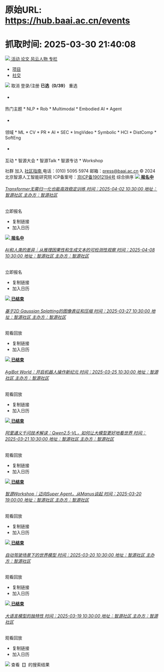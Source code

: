 # 原始URL: https://hub.baai.ac.cn/events

# 抓取时间: 2025-03-30 21:40:08

[![](https://hub.baai.ac.cn/_nuxt/img/logo.a2943de.svg) ](https://hub.baai.ac.cn/)
[ 活动 ](https://hub.baai.ac.cn/events)[ 论文 ](https://hub.baai.ac.cn/papers)[ 风云人物 ](https://hub.baai.ac.cn/rankings)[ 专栏 ](https://hub.baai.ac.cn/)
  * [ 项目](https://hub.baai.ac.cn/projects)
  * [ 社交](https://baai.org/l/linklocal)


[![](https://hub-cache.baai.ac.cn/hub-banner/baai-banner.png)](https://baai.org/l/deepm)
取消
登录/注册
**已选（0/39）**
重选
  * #### 
热门主题
    * NLP
    * Rob
    * Multimodal
    * Embodied AI
    * Agent
  * #### 
领域
    * ML
    * CV
    * PR
    * AI
    * SEC
    * ImgVideo
    * Symbolic
    * HCI
    * DistComp
    * SoftEng
  * #### 
互动
    * 智源大会
    * 智源Talk
    * 智源专访
    * Workshop


社群
加入
[社区指南 ](https://hub.baai.ac.cn/view/259) 电话：(010) 5095 5974 邮箱：press@baai.ac.cn © 2024 北京智源人工智能研究院 ICP备案号：[京ICP备19012194号](https://beian.miit.gov.cn)
综合排序
[![](https://ticket-assets.baai.ac.cn/uploads/9360caa3dd75bbca620cff0f67d0c022.png) **报名中** ](https://event.baai.ac.cn/activities/919)
###### [Transformer无需归一化也能高效稳定训练 时间：2025-04-02 10:30:00 地址：智源社区 主办方：智源社区](https://event.baai.ac.cn/activities/919)
立即报名
  * 复制链接
  * 加入日历


[![](https://ticket-assets.baai.ac.cn/uploads/8ace30dc8d59413946bedf2f832f322f.png) **报名中** ](https://event.baai.ac.cn/activities/918)
###### [AI和人类的差异｜从推理因果性和生成文本的可检测性观察 时间：2025-04-08 10:30:00 地址：智源社区 主办方：智源社区](https://event.baai.ac.cn/activities/918)
立即报名
  * 复制链接
  * 加入日历


[![](https://ticket-assets.baai.ac.cn/uploads/8ae18b235d42aa14b37c3380f0b4833c.png) **已结束** ](https://event.baai.ac.cn/activities/917)
###### [基于2D Gaussian Splatting的图像表征和压缩 时间：2025-03-27 10:30:00 地址：智源社区 主办方：智源社区](https://event.baai.ac.cn/activities/917)
观看回放
  * 复制链接
  * 加入日历


[![](https://ticket-assets.baai.ac.cn/uploads/2c956cc4dff879163fc65a9b521da5f9.png) **已结束** ](https://event.baai.ac.cn/activities/893)
###### [AgiBot World：开启机器人操作新纪元 时间：2025-03-25 10:30:00 地址：智源社区 主办方：智源社区](https://event.baai.ac.cn/activities/893)
观看回放
  * 复制链接
  * 加入日历


[![](https://ticket-assets.baai.ac.cn/uploads/072078d04d5c84d278236d7273a4d147.png) **已结束** ](https://event.baai.ac.cn/activities/892)
###### [阿里通义千问技术解读：Qwen2.5-VL，如何让大模型更好地看世界 时间：2025-03-21 10:30:00 地址：智源社区 主办方：智源社区](https://event.baai.ac.cn/activities/892)
观看回放
  * 复制链接
  * 加入日历


[![](https://ticket-assets.baai.ac.cn/uploads/cee4f9b8b32311f235d043623ea4b598.jpg) **已结束** ](https://event.baai.ac.cn/activities/916)
###### [智源Workshop｜迈向Super Agent，从Manus谈起 时间：2025-03-20 19:00:00 地址：智源社区 主办方：智源社区](https://event.baai.ac.cn/activities/916)
观看回放
  * 复制链接
  * 加入日历


[![](https://ticket-assets.baai.ac.cn/uploads/71a4b10d752917f472797ad38d96e126.png) **已结束** ](https://event.baai.ac.cn/activities/891)
###### [自动驾驶场景下的世界模型 时间：2025-03-20 10:30:00 地址：智源社区 主办方：智源社区](https://event.baai.ac.cn/activities/891)
观看回放
  * 复制链接
  * 加入日历


[![](https://ticket-assets.baai.ac.cn/uploads/0e1a92af6a628fbdb4d315f094e94479.png) **已结束** ](https://event.baai.ac.cn/activities/890)
###### [大语言模型的独特性 时间：2025-03-19 10:30:00 地址：智源社区 主办方：智源社区](https://event.baai.ac.cn/activities/890)
观看回放
  * 复制链接
  * 加入日历


![](https://hub.baai.ac.cn/_nuxt/img/backtop.3d51554.png)
查看【】的搜索结果
